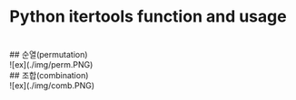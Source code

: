 # Python itertools function and usage
###
</br>
##  순열(permutation)
<br>
![ex](./img/perm.PNG)
<br>
## 조합(combination)
<br>
![ex](./img/comb.PNG)
